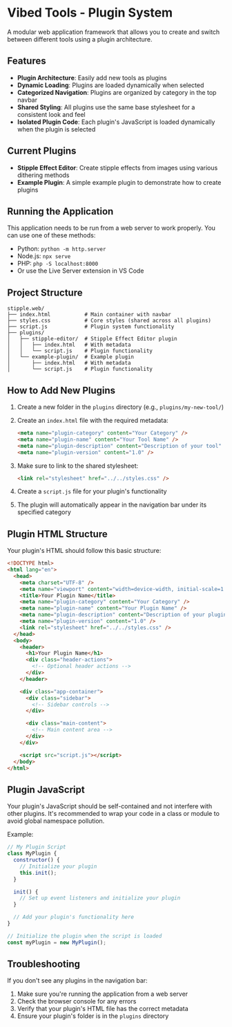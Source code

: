 # Vibed Tools - Plugin System

A modular web application framework that allows you to create and switch between different tools using a plugin architecture.

## Features

- **Plugin Architecture**: Easily add new tools as plugins
- **Dynamic Loading**: Plugins are loaded dynamically when selected
- **Categorized Navigation**: Plugins are organized by category in the top navbar
- **Shared Styling**: All plugins use the same base stylesheet for a consistent look and feel
- **Isolated Plugin Code**: Each plugin's JavaScript is loaded dynamically when the plugin is selected

## Current Plugins

- **Stipple Effect Editor**: Create stipple effects from images using various dithering methods
- **Example Plugin**: A simple example plugin to demonstrate how to create plugins

## Running the Application

This application needs to be run from a web server to work properly. You can use one of these methods:

- Python: `python -m http.server`
- Node.js: `npx serve`
- PHP: `php -S localhost:8000`
- Or use the Live Server extension in VS Code

## Project Structure

```
stipple.web/
├── index.html           # Main container with navbar
├── styles.css           # Core styles (shared across all plugins)
├── script.js            # Plugin system functionality
├── plugins/
│   ├── stipple-editor/  # Stipple Effect Editor plugin
│   │   ├── index.html   # With metadata
│   │   └── script.js    # Plugin functionality
│   └── example-plugin/  # Example plugin
│       ├── index.html   # With metadata
│       └── script.js    # Plugin functionality
```

## How to Add New Plugins

1. Create a new folder in the `plugins` directory (e.g., `plugins/my-new-tool/`)

2. Create an `index.html` file with the required metadata:

   ```html
   <meta name="plugin-category" content="Your Category" />
   <meta name="plugin-name" content="Your Tool Name" />
   <meta name="plugin-description" content="Description of your tool" />
   <meta name="plugin-version" content="1.0" />
   ```

3. Make sure to link to the shared stylesheet:

   ```html
   <link rel="stylesheet" href="../../styles.css" />
   ```

4. Create a `script.js` file for your plugin's functionality

5. The plugin will automatically appear in the navigation bar under its specified category

## Plugin HTML Structure

Your plugin's HTML should follow this basic structure:

```html
<!DOCTYPE html>
<html lang="en">
  <head>
    <meta charset="UTF-8" />
    <meta name="viewport" content="width=device-width, initial-scale=1.0" />
    <title>Your Plugin Name</title>
    <meta name="plugin-category" content="Your Category" />
    <meta name="plugin-name" content="Your Plugin Name" />
    <meta name="plugin-description" content="Description of your plugin" />
    <meta name="plugin-version" content="1.0" />
    <link rel="stylesheet" href="../../styles.css" />
  </head>
  <body>
    <header>
      <h1>Your Plugin Name</h1>
      <div class="header-actions">
        <!-- Optional header actions -->
      </div>
    </header>

    <div class="app-container">
      <div class="sidebar">
        <!-- Sidebar controls -->
      </div>

      <div class="main-content">
        <!-- Main content area -->
      </div>
    </div>

    <script src="script.js"></script>
  </body>
</html>
```

## Plugin JavaScript

Your plugin's JavaScript should be self-contained and not interfere with other plugins. It's recommended to wrap your code in a class or module to avoid global namespace pollution.

Example:

```javascript
// My Plugin Script
class MyPlugin {
  constructor() {
    // Initialize your plugin
    this.init();
  }

  init() {
    // Set up event listeners and initialize your plugin
  }

  // Add your plugin's functionality here
}

// Initialize the plugin when the script is loaded
const myPlugin = new MyPlugin();
```

## Troubleshooting

If you don't see any plugins in the navigation bar:

1. Make sure you're running the application from a web server
2. Check the browser console for any errors
3. Verify that your plugin's HTML file has the correct metadata
4. Ensure your plugin's folder is in the `plugins` directory
